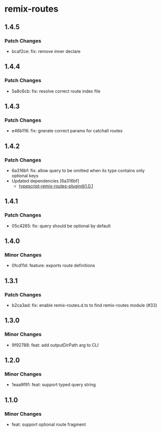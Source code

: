 # remix-routes

## 1.4.5

### Patch Changes

- bcaf2ce: fix: remove inner declare

## 1.4.4

### Patch Changes

- 5a8c6cb: fix: resolve correct route index file

## 1.4.3

### Patch Changes

- e46b116: fix: gnerate correct params for catchall routes

## 1.4.2

### Patch Changes

- 6a316bf: fix: allow query to be omitted when its type contains only optional keys
- Updated dependencies [6a316bf]
  - typescript-remix-routes-plugin@1.0.1

## 1.4.1

### Patch Changes

- 05c4265: fix: query should be optional by default

## 1.4.0

### Minor Changes

- 0fcd11d: feature: exports route definitions

## 1.3.1

### Patch Changes

- b2ca3ad: fix: enable remix-routes.d.ts to find remix-routes module (#33)

## 1.3.0

### Minor Changes

- 9f92788: feat: add outputDirPath arg to CLI

## 1.2.0

### Minor Changes

- 1eaa9f91: feat: support typed query string

## 1.1.0

### Minor Changes

- feat: support optional route fragment
